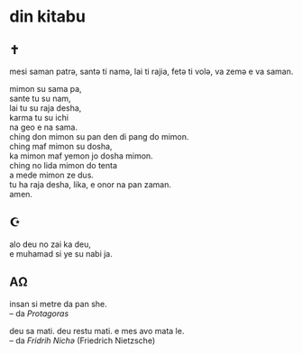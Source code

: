 # din kitabu

## ✝

mesi saman patrə,
santə ti namə,
lai ti rajia,
fetə ti volə,
va zemə e va saman.

mimon su sama pa,  
sante tu su nam,  
lai tu su raja desha,  
karma tu su ichi  
na geo e na sama.  
ching don mimon su pan den di pang do mimon.  
ching maf mimon su dosha,  
ka mimon maf yemon jo dosha mimon.  
ching no lida mimon do tenta  
a mede mimon ze dus.  
tu ha raja desha, lika, e onor na pan zaman.  
amen.

## ☪

alo deu no zai ka deu,  
e muhamad si ye su nabi ja.

## ΑΩ

insan si metre da pan she.  
– da _Protagoras_

deu sa mati. deu restu mati. e mes avo mata le.  
– da _Fridrih Nichə_ (Friedrich Nietzsche)

